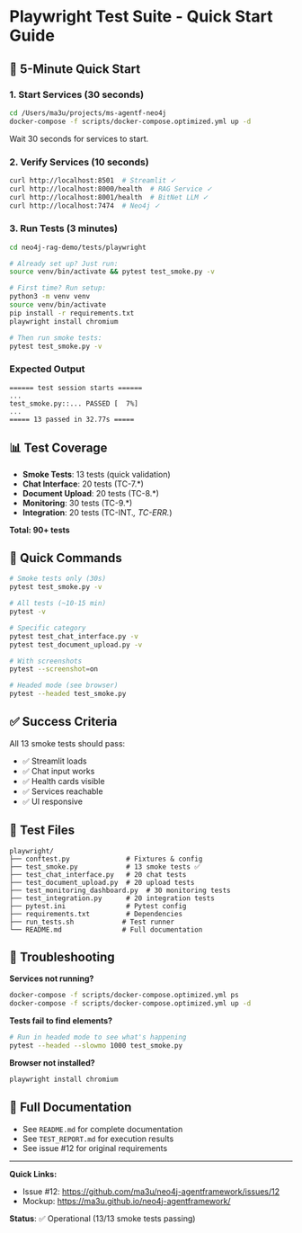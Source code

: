 # Playwright Test Suite - Quick Start Guide

## 🚀 5-Minute Quick Start

### 1. Start Services (30 seconds)
```bash
cd /Users/ma3u/projects/ms-agentf-neo4j
docker-compose -f scripts/docker-compose.optimized.yml up -d
```

Wait 30 seconds for services to start.

### 2. Verify Services (10 seconds)
```bash
curl http://localhost:8501  # Streamlit ✓
curl http://localhost:8000/health  # RAG Service ✓
curl http://localhost:8001/health  # BitNet LLM ✓
curl http://localhost:7474  # Neo4j ✓
```

### 3. Run Tests (3 minutes)
```bash
cd neo4j-rag-demo/tests/playwright

# Already set up? Just run:
source venv/bin/activate && pytest test_smoke.py -v

# First time? Run setup:
python3 -m venv venv
source venv/bin/activate
pip install -r requirements.txt
playwright install chromium

# Then run smoke tests:
pytest test_smoke.py -v
```

### Expected Output
```
====== test session starts ======
...
test_smoke.py::... PASSED [  7%]
...
===== 13 passed in 32.77s =====
```

## 📊 Test Coverage

- **Smoke Tests**: 13 tests (quick validation)
- **Chat Interface**: 20 tests (TC-7.*)
- **Document Upload**: 20 tests (TC-8.*)
- **Monitoring**: 30 tests (TC-9.*)
- **Integration**: 20 tests (TC-INT.*, TC-ERR.*)

**Total: 90+ tests**

## 🎯 Quick Commands

```bash
# Smoke tests only (30s)
pytest test_smoke.py -v

# All tests (~10-15 min)
pytest -v

# Specific category
pytest test_chat_interface.py -v
pytest test_document_upload.py -v

# With screenshots
pytest --screenshot=on

# Headed mode (see browser)
pytest --headed test_smoke.py
```

## ✅ Success Criteria

All 13 smoke tests should pass:
- ✅ Streamlit loads
- ✅ Chat input works
- ✅ Health cards visible
- ✅ Services reachable
- ✅ UI responsive

## 📁 Test Files

```
playwright/
├── conftest.py              # Fixtures & config
├── test_smoke.py            # 13 smoke tests ✅
├── test_chat_interface.py   # 20 chat tests
├── test_document_upload.py  # 20 upload tests
├── test_monitoring_dashboard.py  # 30 monitoring tests
├── test_integration.py      # 20 integration tests
├── pytest.ini               # Pytest config
├── requirements.txt         # Dependencies
├── run_tests.sh            # Test runner
└── README.md               # Full documentation
```

## 🐛 Troubleshooting

**Services not running?**
```bash
docker-compose -f scripts/docker-compose.optimized.yml ps
docker-compose -f scripts/docker-compose.optimized.yml up -d
```

**Tests fail to find elements?**
```bash
# Run in headed mode to see what's happening
pytest --headed --slowmo 1000 test_smoke.py
```

**Browser not installed?**
```bash
playwright install chromium
```

## 📖 Full Documentation

- See `README.md` for complete documentation
- See `TEST_REPORT.md` for execution results
- See issue #12 for original requirements

---

**Quick Links:**
- Issue #12: https://github.com/ma3u/neo4j-agentframework/issues/12
- Mockup: https://ma3u.github.io/neo4j-agentframework/

**Status**: ✅ Operational (13/13 smoke tests passing)

